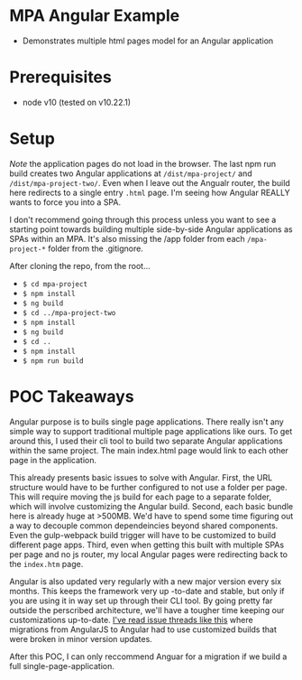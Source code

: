# MPA Angular Example
- Demonstrates multiple html pages model for an Angular application

# Prerequisites
- node v10 (tested on v10.22.1)

# Setup
*Note* the application pages do not load in the browser. The last npm run build creates two Angular applications at `/dist/mpa-project/` and `/dist/mpa-project-two/`. Even when I leave out the Angualr router, the build here redirects to a single entry `.html` page. I'm seeing how Angular REALLY wants to force you into a SPA.

I don't recommend going through this process unless you want to see a starting point towards building multiple side-by-side Angular applications as SPAs within an MPA. It's also missing the /app folder from each `/mpa-project-*` folder from the .gitignore.

After cloning the repo, from the root...
- `$ cd mpa-project`
- `$ npm install`
- `$ ng build`
- `$ cd ../mpa-project-two`
- `$ npm install`
- `$ ng build`
- `$ cd ..`
- `$ npm install`
- `$ npm run build`

# POC Takeaways

 Angular purpose is to buils single page applications. There really isn't any simple way to support traditional multiple page applications like ours. To get around this, I used their cli tool to build two separate Angular applications within the same project. The main index.html page would link to each other page in the application.

This already presents basic issues to solve with Angular. First, the URL structure would have to be further configured to not use a folder per page. This will require moving the js build for each page to a separate folder, which will involve customizing the Angular build. Second, each basic bundle here is already huge at >500MB. We'd have to spend some time figuring out a way to decouple common dependeincies beyond shared components. Even the gulp-webpack build trigger will have to be customized to build different page apps. Third, even when getting this built with multiple SPAs per page and no js router, my local Angular pages were redirecting back to the `index.htm` page.

Angular is also updated very regularly with a new major version every six months. This keeps the framework very up -to-date and stable, but only if you are using it in way set up through their CLI tool. By going pretty far outside the perscribed architecture, we'll have a tougher time keeping our customizations up-to-date. [I've read issue threads like this](https://github.com/angular/angular/issues/14745#issuecomment-356936378) where migrations from AngularJS to Angular had to use customized builds that were broken in minor version updates.

After this POC, I can only reccommend Anguar for a migration if we build a full single-page-application.
